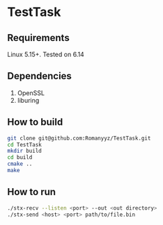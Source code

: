 # TestTask
## Requirements
Linux 5.15+. Tested on 6.14
## Dependencies
1. OpenSSL
2. liburing
## How to build
```bash
git clone git@github.com:Romanyyz/TestTask.git
cd TestTask
mkdir build
cd build
cmake ..
make
```
## How to run
```bash
./stx-recv --listen <port> --out <out directory>
./stx-send <host> <port> path/to/file.bin
```
